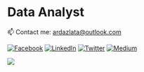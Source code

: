 # Data Analyst

📫 Contact me: ardazlata@outlook.com


[![Facebook](https://img.shields.io/badge/Facebook-%231877F2.svg?logo=Facebook&logoColor=white)](https://facebook.com/ardazlato) [![LinkedIn](https://img.shields.io/badge/LinkedIn-%230077B5.svg?logo=linkedin&logoColor=white)](https://linkedin.com/in/ardazlato) [![Twitter](https://img.shields.io/badge/Twitter-%231DA1F2.svg?logo=Twitter&logoColor=white)](https://twitter.com/ardaxerdogan) [![Medium](https://img.shields.io/badge/Medium-12100E?logo=medium&logoColor=white)](https://medium.com/@ardazlato)

![](https://github-readme-stats.vercel.app/api/top-langs/?username=ardazlata&theme=dark&hide_border=false&include_all_commits=false&count_private=false&layout=compact)
